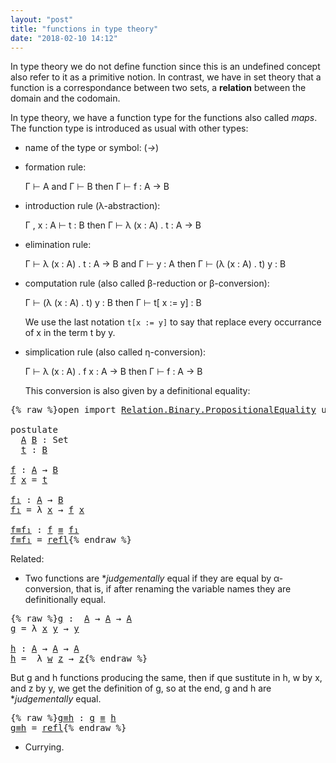 ```yaml
---
layout: "post"
title: "functions in type theory"
date: "2018-02-10 14:12"
---
```



In type theory we do not define function since this is an undefined concept also
refer to it as a primitive notion.
In contrast, we have in set theory that a function is
a correspondance between two sets, a **relation** between the domain
and the codomain.

In type theory, we have a function type for the functions
also called *maps*. The function type is introduced as usual with other types:

+ name of the type or symbol: (_→_)

+ formation rule:

  Γ ⊢ A  and Γ ⊢ B then Γ ⊢ f : A → B

+ introduction rule (λ-abstraction):

  Γ , x : A ⊢ t : B then Γ ⊢ λ (x : A) . t : A → B

+ elimination rule:

  Γ ⊢ λ (x : A) . t : A → B and Γ ⊢ y : A then Γ ⊢ (λ (x : A) . t) y : B

+ computation rule (also called β-reduction or β-conversion):

  Γ ⊢ (λ (x : A) . t) y : B then Γ ⊢ t[ x := y] : B

  We use the last notation `t[x := y]` to say that replace every occurrance of
  x in the term t by y.

+ simplication rule (also called η-conversion):

  Γ ⊢ λ (x : A) . f x : A → B then Γ ⊢ f : A → B

  This conversion is also given by a definitional equality:

<pre class="Agda">{% raw %}<a id="1154" class="Keyword">open</a> <a id="1159" class="Keyword">import</a> <a id="1166" href="https://agda.github.io/agda-stdlib/Relation.Binary.PropositionalEquality.html" class="Module">Relation.Binary.PropositionalEquality</a> <a id="1204" class="Keyword">using</a> <a id="1210" class="Symbol">(</a><a id="1211" href="https://agda.github.io/agda-stdlib/Agda.Builtin.Equality.html#_%E2%89%A1_" class="Datatype Operator">_≡_</a><a id="1214" class="Symbol">;</a> <a id="1216" href="https://agda.github.io/agda-stdlib/Agda.Builtin.Equality.html#_%E2%89%A1_.refl" class="InductiveConstructor">refl</a><a id="1220" class="Symbol">)</a>

<a id="1223" class="Keyword">postulate</a>
  <a id="A" href="{% endraw %}{% link _posts/2018-02-10-functions-in-type-theory.md %}{% raw %}#A" class="Postulate">A</a> <a id="B" href="{% endraw %}{% link _posts/2018-02-10-functions-in-type-theory.md %}{% raw %}#B" class="Postulate">B</a> <a id="1239" class="Symbol">:</a> <a id="1241" class="PrimitiveType">Set</a>
  <a id="t" href="{% endraw %}{% link _posts/2018-02-10-functions-in-type-theory.md %}{% raw %}#t" class="Postulate">t</a> <a id="1249" class="Symbol">:</a> <a id="1251" href="{% endraw %}{% link _posts/2018-02-10-functions-in-type-theory.md %}{% raw %}#B" class="Postulate">B</a>

<a id="f" href="{% endraw %}{% link _posts/2018-02-10-functions-in-type-theory.md %}{% raw %}#f" class="Function">f</a> <a id="1256" class="Symbol">:</a> <a id="1258" href="{% endraw %}{% link _posts/2018-02-10-functions-in-type-theory.md %}{% raw %}#A" class="Postulate">A</a> <a id="1260" class="Symbol">→</a> <a id="1262" href="{% endraw %}{% link _posts/2018-02-10-functions-in-type-theory.md %}{% raw %}#B" class="Postulate">B</a>
<a id="1264" href="{% endraw %}{% link _posts/2018-02-10-functions-in-type-theory.md %}{% raw %}#f" class="Function">f</a> <a id="1266" href="{% endraw %}{% link _posts/2018-02-10-functions-in-type-theory.md %}{% raw %}#1266" class="Bound">x</a> <a id="1268" class="Symbol">=</a> <a id="1270" href="{% endraw %}{% link _posts/2018-02-10-functions-in-type-theory.md %}{% raw %}#t" class="Postulate">t</a>

<a id="f₁" href="{% endraw %}{% link _posts/2018-02-10-functions-in-type-theory.md %}{% raw %}#f%E2%82%81" class="Function">f₁</a> <a id="1276" class="Symbol">:</a> <a id="1278" href="{% endraw %}{% link _posts/2018-02-10-functions-in-type-theory.md %}{% raw %}#A" class="Postulate">A</a> <a id="1280" class="Symbol">→</a> <a id="1282" href="{% endraw %}{% link _posts/2018-02-10-functions-in-type-theory.md %}{% raw %}#B" class="Postulate">B</a>
<a id="1284" href="{% endraw %}{% link _posts/2018-02-10-functions-in-type-theory.md %}{% raw %}#f%E2%82%81" class="Function">f₁</a> <a id="1287" class="Symbol">=</a> <a id="1289" class="Symbol">λ</a> <a id="1291" href="{% endraw %}{% link _posts/2018-02-10-functions-in-type-theory.md %}{% raw %}#1291" class="Bound">x</a> <a id="1293" class="Symbol">→</a> <a id="1295" href="{% endraw %}{% link _posts/2018-02-10-functions-in-type-theory.md %}{% raw %}#f" class="Function">f</a> <a id="1297" href="{% endraw %}{% link _posts/2018-02-10-functions-in-type-theory.md %}{% raw %}#1291" class="Bound">x</a>

<a id="f≡f₁" href="{% endraw %}{% link _posts/2018-02-10-functions-in-type-theory.md %}{% raw %}#f%E2%89%A1f%E2%82%81" class="Function">f≡f₁</a> <a id="1305" class="Symbol">:</a> <a id="1307" href="{% endraw %}{% link _posts/2018-02-10-functions-in-type-theory.md %}{% raw %}#f" class="Function">f</a> <a id="1309" href="https://agda.github.io/agda-stdlib/Agda.Builtin.Equality.html#_%E2%89%A1_" class="Datatype Operator">≡</a> <a id="1311" href="{% endraw %}{% link _posts/2018-02-10-functions-in-type-theory.md %}{% raw %}#f%E2%82%81" class="Function">f₁</a>
<a id="1314" href="{% endraw %}{% link _posts/2018-02-10-functions-in-type-theory.md %}{% raw %}#f%E2%89%A1f%E2%82%81" class="Function">f≡f₁</a> <a id="1319" class="Symbol">=</a> <a id="1321" href="https://agda.github.io/agda-stdlib/Agda.Builtin.Equality.html#_%E2%89%A1_.refl" class="InductiveConstructor">refl</a>{% endraw %}</pre>

Related:

+ Two functions are **judgementally* equal if they are equal by α-conversion,
that is, if after renaming the variable names they are definitionally equal.

<pre class="Agda">{% raw %}<a id="g" href="{% endraw %}{% link _posts/2018-02-10-functions-in-type-theory.md %}{% raw %}#g" class="Function">g</a> <a id="1519" class="Symbol">:</a>  <a id="1522" href="{% endraw %}{% link _posts/2018-02-10-functions-in-type-theory.md %}{% raw %}#A" class="Postulate">A</a> <a id="1524" class="Symbol">→</a> <a id="1526" href="{% endraw %}{% link _posts/2018-02-10-functions-in-type-theory.md %}{% raw %}#A" class="Postulate">A</a> <a id="1528" class="Symbol">→</a> <a id="1530" href="{% endraw %}{% link _posts/2018-02-10-functions-in-type-theory.md %}{% raw %}#A" class="Postulate">A</a>
<a id="1532" href="{% endraw %}{% link _posts/2018-02-10-functions-in-type-theory.md %}{% raw %}#g" class="Function">g</a> <a id="1534" class="Symbol">=</a> <a id="1536" class="Symbol">λ</a> <a id="1538" href="{% endraw %}{% link _posts/2018-02-10-functions-in-type-theory.md %}{% raw %}#1538" class="Bound">x</a> <a id="1540" href="{% endraw %}{% link _posts/2018-02-10-functions-in-type-theory.md %}{% raw %}#1540" class="Bound">y</a> <a id="1542" class="Symbol">→</a> <a id="1544" href="{% endraw %}{% link _posts/2018-02-10-functions-in-type-theory.md %}{% raw %}#1540" class="Bound">y</a>

<a id="h" href="{% endraw %}{% link _posts/2018-02-10-functions-in-type-theory.md %}{% raw %}#h" class="Function">h</a> <a id="1549" class="Symbol">:</a> <a id="1551" href="{% endraw %}{% link _posts/2018-02-10-functions-in-type-theory.md %}{% raw %}#A" class="Postulate">A</a> <a id="1553" class="Symbol">→</a> <a id="1555" href="{% endraw %}{% link _posts/2018-02-10-functions-in-type-theory.md %}{% raw %}#A" class="Postulate">A</a> <a id="1557" class="Symbol">→</a> <a id="1559" href="{% endraw %}{% link _posts/2018-02-10-functions-in-type-theory.md %}{% raw %}#A" class="Postulate">A</a>
<a id="1561" href="{% endraw %}{% link _posts/2018-02-10-functions-in-type-theory.md %}{% raw %}#h" class="Function">h</a> <a id="1563" class="Symbol">=</a>  <a id="1566" class="Symbol">λ</a> <a id="1568" href="{% endraw %}{% link _posts/2018-02-10-functions-in-type-theory.md %}{% raw %}#1568" class="Bound">w</a> <a id="1570" href="{% endraw %}{% link _posts/2018-02-10-functions-in-type-theory.md %}{% raw %}#1570" class="Bound">z</a> <a id="1572" class="Symbol">→</a> <a id="1574" href="{% endraw %}{% link _posts/2018-02-10-functions-in-type-theory.md %}{% raw %}#1570" class="Bound">z</a>{% endraw %}</pre>

But g and h functions producing the same, then if que sustitute in h, w by x,
and z by y, we get the definition of g, so at the end, g and h are **judgementally* equal.

<pre class="Agda">{% raw %}<a id="g≡h" href="{% endraw %}{% link _posts/2018-02-10-functions-in-type-theory.md %}{% raw %}#g%E2%89%A1h" class="Function">g≡h</a> <a id="1775" class="Symbol">:</a> <a id="1777" href="{% endraw %}{% link _posts/2018-02-10-functions-in-type-theory.md %}{% raw %}#g" class="Function">g</a> <a id="1779" href="https://agda.github.io/agda-stdlib/Agda.Builtin.Equality.html#_%E2%89%A1_" class="Datatype Operator">≡</a> <a id="1781" href="{% endraw %}{% link _posts/2018-02-10-functions-in-type-theory.md %}{% raw %}#h" class="Function">h</a>
<a id="1783" href="{% endraw %}{% link _posts/2018-02-10-functions-in-type-theory.md %}{% raw %}#g%E2%89%A1h" class="Function">g≡h</a> <a id="1787" class="Symbol">=</a> <a id="1789" href="https://agda.github.io/agda-stdlib/Agda.Builtin.Equality.html#_%E2%89%A1_.refl" class="InductiveConstructor">refl</a>{% endraw %}</pre>

+ Currying.
